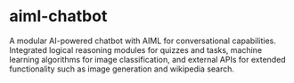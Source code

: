 # aiml-chatbot
A modular AI-powered chatbot with AIML for conversational capabilities. Integrated logical reasoning modules for quizzes and tasks, machine learning algorithms for image classification, and external APIs for extended functionality such as image generation and wikipedia search.

